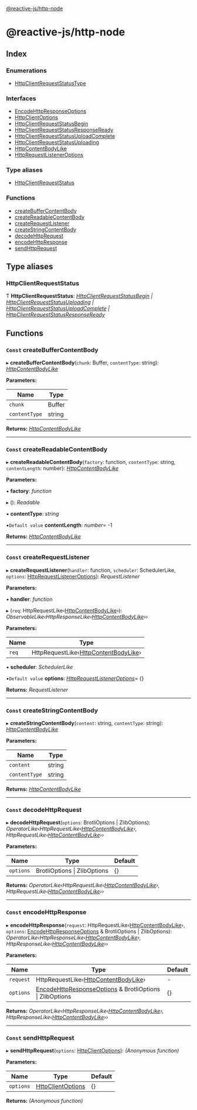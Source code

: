[@reactive-js/http-node](README.md)

# @reactive-js/http-node

## Index

### Enumerations

* [HttpClientRequestStatusType](enums/httpclientrequeststatustype.md)

### Interfaces

* [EncodeHttpResponseOptions](interfaces/encodehttpresponseoptions.md)
* [HttpClientOptions](interfaces/httpclientoptions.md)
* [HttpClientRequestStatusBegin](interfaces/httpclientrequeststatusbegin.md)
* [HttpClientRequestStatusResponseReady](interfaces/httpclientrequeststatusresponseready.md)
* [HttpClientRequestStatusUploadComplete](interfaces/httpclientrequeststatusuploadcomplete.md)
* [HttpClientRequestStatusUploading](interfaces/httpclientrequeststatusuploading.md)
* [HttpContentBodyLike](interfaces/httpcontentbodylike.md)
* [HttpRequestListenerOptions](interfaces/httprequestlisteneroptions.md)

### Type aliases

* [HttpClientRequestStatus](README.md#httpclientrequeststatus)

### Functions

* [createBufferContentBody](README.md#const-createbuffercontentbody)
* [createReadableContentBody](README.md#const-createreadablecontentbody)
* [createRequestListener](README.md#const-createrequestlistener)
* [createStringContentBody](README.md#const-createstringcontentbody)
* [decodeHttpRequest](README.md#const-decodehttprequest)
* [encodeHttpResponse](README.md#const-encodehttpresponse)
* [sendHttpRequest](README.md#const-sendhttprequest)

## Type aliases

###  HttpClientRequestStatus

Ƭ **HttpClientRequestStatus**: *[HttpClientRequestStatusBegin](interfaces/httpclientrequeststatusbegin.md) | [HttpClientRequestStatusUploading](interfaces/httpclientrequeststatusuploading.md) | [HttpClientRequestStatusUploadComplete](interfaces/httpclientrequeststatusuploadcomplete.md) | [HttpClientRequestStatusResponseReady](interfaces/httpclientrequeststatusresponseready.md)*

## Functions

### `Const` createBufferContentBody

▸ **createBufferContentBody**(`chunk`: Buffer, `contentType`: string): *[HttpContentBodyLike](interfaces/httpcontentbodylike.md)*

**Parameters:**

Name | Type |
------ | ------ |
`chunk` | Buffer |
`contentType` | string |

**Returns:** *[HttpContentBodyLike](interfaces/httpcontentbodylike.md)*

___

### `Const` createReadableContentBody

▸ **createReadableContentBody**(`factory`: function, `contentType`: string, `contentLength`: number): *[HttpContentBodyLike](interfaces/httpcontentbodylike.md)*

**Parameters:**

▪ **factory**: *function*

▸ (): *Readable*

▪ **contentType**: *string*

▪`Default value`  **contentLength**: *number*=  -1

**Returns:** *[HttpContentBodyLike](interfaces/httpcontentbodylike.md)*

___

### `Const` createRequestListener

▸ **createRequestListener**(`handler`: function, `scheduler`: SchedulerLike, `options`: [HttpRequestListenerOptions](interfaces/httprequestlisteneroptions.md)): *RequestListener*

**Parameters:**

▪ **handler**: *function*

▸ (`req`: HttpRequestLike‹[HttpContentBodyLike](interfaces/httpcontentbodylike.md)›): *ObservableLike‹HttpResponseLike‹[HttpContentBodyLike](interfaces/httpcontentbodylike.md)››*

**Parameters:**

Name | Type |
------ | ------ |
`req` | HttpRequestLike‹[HttpContentBodyLike](interfaces/httpcontentbodylike.md)› |

▪ **scheduler**: *SchedulerLike*

▪`Default value`  **options**: *[HttpRequestListenerOptions](interfaces/httprequestlisteneroptions.md)*=  {}

**Returns:** *RequestListener*

___

### `Const` createStringContentBody

▸ **createStringContentBody**(`content`: string, `contentType`: string): *[HttpContentBodyLike](interfaces/httpcontentbodylike.md)*

**Parameters:**

Name | Type |
------ | ------ |
`content` | string |
`contentType` | string |

**Returns:** *[HttpContentBodyLike](interfaces/httpcontentbodylike.md)*

___

### `Const` decodeHttpRequest

▸ **decodeHttpRequest**(`options`: BrotliOptions | ZlibOptions): *OperatorLike‹HttpRequestLike‹[HttpContentBodyLike](interfaces/httpcontentbodylike.md)›, HttpRequestLike‹[HttpContentBodyLike](interfaces/httpcontentbodylike.md)››*

**Parameters:**

Name | Type | Default |
------ | ------ | ------ |
`options` | BrotliOptions &#124; ZlibOptions |  {} |

**Returns:** *OperatorLike‹HttpRequestLike‹[HttpContentBodyLike](interfaces/httpcontentbodylike.md)›, HttpRequestLike‹[HttpContentBodyLike](interfaces/httpcontentbodylike.md)››*

___

### `Const` encodeHttpResponse

▸ **encodeHttpResponse**(`request`: HttpRequestLike‹[HttpContentBodyLike](interfaces/httpcontentbodylike.md)›, `options`: [EncodeHttpResponseOptions](interfaces/encodehttpresponseoptions.md) & BrotliOptions | ZlibOptions): *OperatorLike‹HttpResponseLike‹[HttpContentBodyLike](interfaces/httpcontentbodylike.md)›, HttpResponseLike‹[HttpContentBodyLike](interfaces/httpcontentbodylike.md)››*

**Parameters:**

Name | Type | Default |
------ | ------ | ------ |
`request` | HttpRequestLike‹[HttpContentBodyLike](interfaces/httpcontentbodylike.md)› | - |
`options` | [EncodeHttpResponseOptions](interfaces/encodehttpresponseoptions.md) & BrotliOptions &#124; ZlibOptions |  {} |

**Returns:** *OperatorLike‹HttpResponseLike‹[HttpContentBodyLike](interfaces/httpcontentbodylike.md)›, HttpResponseLike‹[HttpContentBodyLike](interfaces/httpcontentbodylike.md)››*

___

### `Const` sendHttpRequest

▸ **sendHttpRequest**(`options`: [HttpClientOptions](interfaces/httpclientoptions.md)): *(Anonymous function)*

**Parameters:**

Name | Type | Default |
------ | ------ | ------ |
`options` | [HttpClientOptions](interfaces/httpclientoptions.md) |  {} |

**Returns:** *(Anonymous function)*
